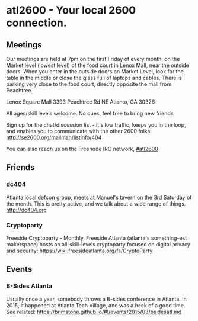 atl2600 - Your local 2600 connection.
=======

Meetings
--------

Our meetings are held at 7pm on the first Friday of every month, on the
Market level (lowest level) of the food court in Lenox Mall, near the 
outside doors. When you enter in the outside doors on Market Level, look
for the table in the middle or close the glass full of laptops and cables.
There is parking very close to the food court, directly opposite the mall
from Peachtree.

Lenox Square Mall
3393 Peachtree Rd NE
Atlanta, GA 30326

All ages/skill levels welcome. No dues, feel free to bring new friends.

Sign up for the chat/discussion list - it's low traffic, keeps you in
the loop, and enables you to communicate with the other 2600 folks:
http://se2600.org/mailman/listinfo/404

You can also reach us on the Freenode IRC network, [#atl2600](https://webchat.freenode.net/?channels=%23atl2600)

Friends
-------

### dc404

 Atlanta local defcon group, meets at Manuel's tavern on the
 3rd Saturday of the month. This is pretty active, and we
 talk about a wide range of things. http://dc404.org

### Cryptoparty

 Freeside Cryptoparty - Monthly, Freeside Atlanta (atlanta's
 something-est makerspace) hosts an all-skill-levels cryptoparty focused
 on digital privacy and security:
 https://wiki.freesideatlanta.org/fs/CryptoParty

Events
------

### B-Sides Atlanta

Usually once a year, somebody throws a B-sides conference in Atlanta. In 2015, it 
happened at Atlanta Tech Village, and was a heck of a good time. See related:
https://brimstone.github.io/#!/events/2015/03/bsidesatl.md
